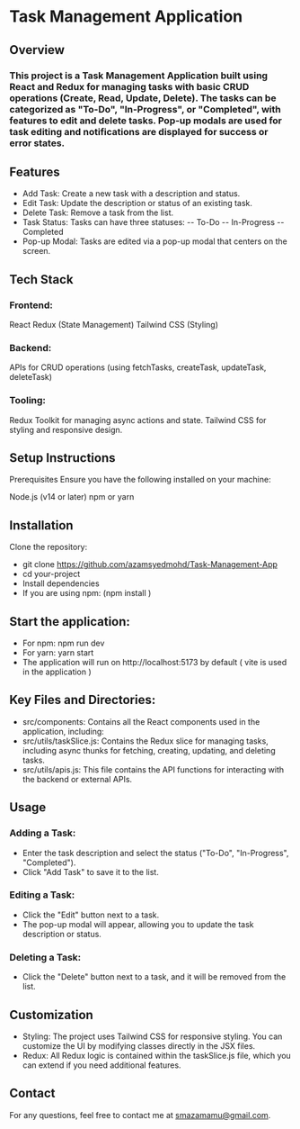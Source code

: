 

# Task Management Application
## Overview
### This project is a Task Management Application built using React and Redux for managing tasks with basic CRUD operations (Create, Read, Update, Delete). The tasks can be categorized as "To-Do", "In-Progress", or "Completed", with features to edit and delete tasks. Pop-up modals are used for task editing and notifications are displayed for success or error states.

## Features
-  Add Task: Create a new task with a description and status.
-  Edit Task: Update the description or status of an existing task.
-  Delete Task: Remove a task from the list.
 - Task Status: Tasks can have three statuses:
   -- To-Do
   -- In-Progress
   -- Completed
 - Pop-up Modal: Tasks are edited via a pop-up modal that centers on the screen.
## Tech Stack
### Frontend:

 React
 Redux (State Management)
 Tailwind CSS (Styling)
### Backend:

 APIs for CRUD operations (using fetchTasks, createTask, updateTask, deleteTask)
### Tooling:
  Redux Toolkit for managing async actions and state.
  Tailwind CSS for styling and responsive design.
## Setup Instructions
  Prerequisites
  Ensure you have the following installed on your machine:

  Node.js (v14 or later)
  npm or yarn
## Installation
 Clone the repository:

 -  git clone https://github.com/azamsyedmohd/Task-Management-App
 -  cd your-project
 -  Install dependencies
 -  If you are using npm: (npm install )

## Start the application:

 - For npm: npm run dev
 - For yarn: yarn start
 - The application will run on http://localhost:5173 by default ( vite is used in the application )


## Key Files and Directories:
 - src/components: Contains all the React components used in the application, including:
 - src/utils/taskSlice.js: Contains the Redux slice for managing tasks, including async thunks for fetching, creating, updating, and deleting tasks.
 - src/utils/apis.js: This file contains the API functions for interacting with the backend or external APIs.

## Usage
 ### Adding a Task:

   - Enter the task description and select the status ("To-Do", "In-Progress", "Completed").
   - Click "Add Task" to save it to the list.
 ### Editing a Task:

  -  Click the "Edit" button next to a task.
  -  The pop-up modal will appear, allowing you to update the task description or status.
 ### Deleting a Task:
   - Click the "Delete" button next to a task, and it will be removed from the list.
## Customization
 - Styling: The project uses Tailwind CSS for responsive styling. You can customize the UI by modifying classes directly in the JSX files.
 - Redux: All Redux logic is contained within the taskSlice.js file, which you can extend if you need additional features.

## Contact
For any questions, feel free to contact me at smazamamu@gmail.com.
